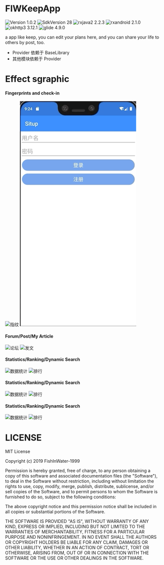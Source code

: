 # FIWKeepApp

![Version 1.0.2](https://img.shields.io/badge/SdkVersion-1.0.2-orange.svg?style=flat)
![SdkVersion 28](https://img.shields.io/badge/SdkVersion-28-green.svg?style=flat)
![rxjava2 2.2.3](https://img.shields.io/badge/rxjava2-2.2.3-red.svg?style=flat)
![rxandroid 2.1.0](https://img.shields.io/badge/rxandroid-2.1.0-grown.svg?style=flat)
![okhttp3 3.12.1](https://img.shields.io/badge/okhttp3-3.12.1-blue.svg?style=flat)
![glide 4.9.0](https://img.shields.io/badge/glide-4.9.0-green.svg?style=flat)

a app like keep, you can edit your plans here, and you can share your life to others by post, too.

- Provider 依赖于 BaseLibrary
- 其他模块依赖于 Provider

# Effect sgraphic
#### Fingerprints and check-in
![指纹](https://github.com/FishInWater-1999/FIWKeepApp/blob/master/WikiFiles/Dec-23-2019%2009-24-30.gif)
![签到](https://github.com/FishInWater-1999/FIWKeepApp/blob/master/WikiFiles/Dec-23-2019%2009-25-13.gif)
#### Forum/Post/My Article
![论坛](https://github.com/FishInWater-1999/FIWKeepApp/blob/master/WikiFiles/Dec-23-2019%2009-27-03.gif)
![发文](https://github.com/FishInWater-1999/FIWKeepApp/blob/master/WikiFiles/Dec-23-2019%2009-27-53.gif)
#### Statistics/Ranking/Dynamic Search
![数据统计](https://github.com/FishInWater-1999/FIWKeepApp/blob/master/WikiFiles/Dec-23-2019%2009-29-57.gif)
![排行](https://github.com/FishInWater-1999/FIWKeepApp/blob/master/WikiFiles/Dec-23-2019%2009-36-53.gif)</br>
#### Statistics/Ranking/Dynamic Search
![数据统计](https://github.com/FishInWater-1999/FIWKeepApp/blob/master/WikiFiles/Dec-23-2019%2009-37-48.gif)
![排行](https://github.com/FishInWater-1999/FIWKeepApp/blob/master/WikiFiles/Dec-23-2019%2009-38-20.gif)</br>
#### Statistics/Ranking/Dynamic Search
![数据统计](https://github.com/FishInWater-1999/FIWKeepApp/blob/master/WikiFiles/Dec-23-2019%2009-38-58.gif)
![排行](https://github.com/FishInWater-1999/FIWKeepApp/blob/master/WikiFiles/)</br>

# LICENSE
MIT License

Copyright (c) 2019 FishInWater-1999

Permission is hereby granted, free of charge, to any person obtaining a copy
of this software and associated documentation files (the "Software"), to deal
in the Software without restriction, including without limitation the rights
to use, copy, modify, merge, publish, distribute, sublicense, and/or sell
copies of the Software, and to permit persons to whom the Software is
furnished to do so, subject to the following conditions:

The above copyright notice and this permission notice shall be included in all
copies or substantial portions of the Software.

THE SOFTWARE IS PROVIDED "AS IS", WITHOUT WARRANTY OF ANY KIND, EXPRESS OR
IMPLIED, INCLUDING BUT NOT LIMITED TO THE WARRANTIES OF MERCHANTABILITY,
FITNESS FOR A PARTICULAR PURPOSE AND NONINFRINGEMENT. IN NO EVENT SHALL THE
AUTHORS OR COPYRIGHT HOLDERS BE LIABLE FOR ANY CLAIM, DAMAGES OR OTHER
LIABILITY, WHETHER IN AN ACTION OF CONTRACT, TORT OR OTHERWISE, ARISING FROM,
OUT OF OR IN CONNECTION WITH THE SOFTWARE OR THE USE OR OTHER DEALINGS IN THE
SOFTWARE.
